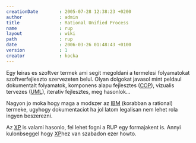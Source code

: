 ```yaml
---
creationDate        : 2005-07-28 12:38:23 +0200 
author              : admin 
title               : Rational Unified Process 
name                : rup 
layout              : wiki 
path                : rup 
date                : 2006-03-26 01:48:43 +0100 
version             : 1 
creator             : kocka 
---
```

Egy leiras es szoftver termek ami segit megoldani a termelesi folyamatokat szoftverfejleszto szervezeten belul. Olyan dolgokat javasol mint peldaul dokumentalt folyamatok, komponens alapu fejlesztes ([COP](COP.html)), vizualis tervezes ([UML](UML.html)), iterativ fejlesztes, meg hasonlok...

Nagyon jo moka hogy maga a modszer az [IBM](IBM.html) (korabban a rational) termeke, ugyhogy dokumentaciot ha jol latom legalisan nem lehet rola ingyen beszerezni.

Az [XP](XP.html) is valami hasonlo, fel lehet fogni a RUP egy formajakent is. Annyi kulonbseggel hogy [XP](XP.html)hez van szabadon ezer howto.
